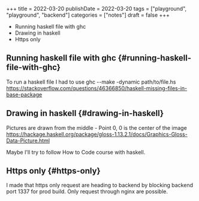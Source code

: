 +++
title = 2022-03-20
publishDate = 2022-03-20
tags = ["playground", "playground", "backend"]
categories = ["notes"]
draft = false
+++

-   Running haskell file with ghc
-   Drawing in haskell
-   Https only

<!--more-->


## Running haskell file with ghc {#running-haskell-file-with-ghc}

To run a haskell file I had to use
ghc --make -dynamic path/to/file.hs
<https://stackoverflow.com/questions/46366850/haskell-missing-files-in-base-package>


## Drawing in haskell {#drawing-in-haskell}

Pictures are drawn from the middle - Point 0, 0 is the center of the image
<https://hackage.haskell.org/package/gloss-1.13.2.1/docs/Graphics-Gloss-Data-Picture.html>

Maybe I'll try to follow How to Code course with haskell.


## Https only {#https-only}

I made that https only request are heading to backend by blocking backend port 1337 for prod build.
Only request through nginx are possible.
